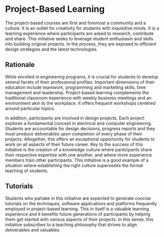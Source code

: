 # Project-Based Learning

The project-based courses are first and foremost a community and a culture.
It is an outlet for creativity for students with inquisitive minds.
It is a learning experience where participants are asked to research, contribute and share.
This initiative seeks to leverage student enthusiasm and skills into building original projects.
In the process, they are exposed to efficient design strategies and the latest technologies.


## Rationale

While enrolled in engineering programs, it is crucial for students to develop several facets of their professional profiles.
Important dimensions of their education include teamwork, programming and marketing skills, time management and leadership.
Project-based learning complements the traditional classroom experience with weekly business meetings and an environment akin to the workplace.
It offers frequent workshops centered around particular topics.

In addition, participants are involved in design projects.
Each project explores a fundamental concept in electrical and computer engineering.
Students are accountable for design decisions, progress reports and they must produce deliverables upon completion of every phase of their projects.
Altogether, this offers an exceptional opportunity for students to work on all aspects of their future career.
Key to the success of this initiative is the creation of a knowledge culture where participants share their respective expertise with one another, and where more experience members train other participants.
This initiative is a good example of a situation where establishing the right culture supersedes the formal teaching of students.


## Tutorials

Students who partake in this initiative are expected to generate concise tutorials on the techniques, software applications and platforms frequently employed in project-based learning.
This in itself is a valuable learning experience and it benefits future generations of participants by helping them get started with various aspects of their projects.
In this sense, this initiative subscribes to a teaching philosophy that strives to align deliverables and valuables.
